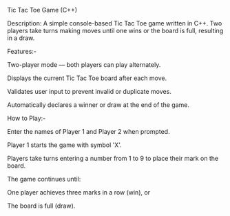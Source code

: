 Tic Tac Toe Game (C++)

Description:
A simple console-based Tic Tac Toe game written in C++. Two players take turns making moves until one wins or the board is full, resulting in a draw.

Features:-

Two-player mode — both players can play alternately.

Displays the current Tic Tac Toe board after each move.

Validates user input to prevent invalid or duplicate moves.

Automatically declares a winner or draw at the end of the game.



How to Play:-

Enter the names of Player 1 and Player 2 when prompted.

Player 1 starts the game with symbol 'X'.

Players take turns entering a number from 1 to 9 to place their mark on the board.

The game continues until:

One player achieves three marks in a row (win), or

The board is full (draw).
